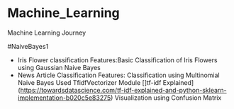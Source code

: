 # Machine_Learning
Machine Learning Journey

#NaiveBayes1
- Iris Flower classification
  Features:Basic Classification of Iris Flowers using Gaussian Naive Bayes
- News Article Classification
  Features: 
    Classification using Multinomial Naive Bayes
    Used TfidfVectorizer Module []tf-idf Explained](https://towardsdatascience.com/tf-idf-explained-and-python-sklearn-implementation-b020c5e83275)
    Visualization using Confusion Matrix
    

